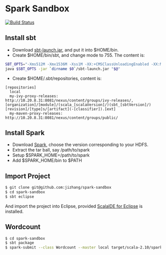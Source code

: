 Spark Sandbox
=============

[![Build Status](https://travis-ci.org/jizhang/spark-sandbox.svg?branch=master)](https://travis-ci.org/jizhang/spark-sandbox)

## Install sbt

* Download [sbt-launch.jar][1], and put it into $HOME/bin.
* Create $HOME/bin/sbt, and change mode to 755. The content is:

```bash
SBT_OPTS="-Xms512M -Xmx1536M -Xss1M -XX:+CMSClassUnloadingEnabled -XX:MaxPermSize=256M -Dsbt.override.build.repos=true"
java $SBT_OPTS -jar `dirname $0`/sbt-launch.jar "$@"
```

* Create $HOME/.sbt/repositories, content is:

```
[repositories]
  local
  my-ivy-proxy-releases: http://10.20.8.31:8081/nexus/content/groups/ivy-releases/, [organization]/[module]/(scala_[scalaVersion]/)(sbt_[sbtVersion]/)[revision]/[type]s/[artifact](-[classifier]).[ext]
  my-maven-proxy-releases: http://10.20.8.31:8081/nexus/content/groups/public/
```

## Install Spark

* Download [Spark][2], choose the version corresponding to your HDFS.
* Extract the tar ball, say /path/to/spark
* Setup $SPARK_HOME=/path/to/spark
* Add $SPARK_HOME/bin to $PATH

## Import Project

```bash
$ git clone git@github.com:jizhang/spark-sandbox
$ cd spark-sandbox
$ sbt eclipse
```

And import the project into Eclipse, provided [ScalaIDE for Eclipse][3] is installed.

## Wordcount

```bash
$ cd spark-sandbox
$ sbt package
$ spark-submit --class Wordcount --master local target/scala-2.10/spark-sandbox_2.10-0.1.0.jar /path/to/somefile.txt 
```

[1]: https://repo.typesafe.com/typesafe/ivy-releases/org.scala-sbt/sbt-launch/0.13.6/sbt-launch.jar
[2]: http://spark.apache.org/downloads.html
[3]: http://scala-ide.org/
